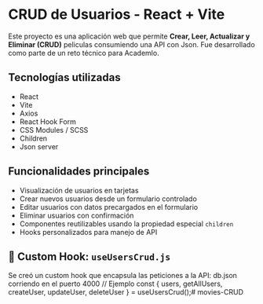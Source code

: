 # CRUD de Usuarios - React + Vite

Este proyecto es una aplicación web que permite **Crear, Leer, Actualizar y Eliminar (CRUD)** peliculas consumiendo una API con Json. Fue desarrollado como parte de un reto técnico para Academlo.

## Tecnologías utilizadas

- React
- Vite
- Axios
- React Hook Form
- CSS Modules / SCSS
- Children
- Json server

## Funcionalidades principales

- Visualización de usuarios en tarjetas
- Crear nuevos usuarios desde un formulario controlado
- Editar usuarios con datos precargados en el formulario
- Eliminar usuarios con confirmación
- Componentes reutilizables usando la propiedad especial `children`
- Hooks personalizados para manejo de API

## 🔧 Custom Hook: `useUsersCrud.js`

Se creó un custom hook que encapsula las peticiones a la API:
db.json corriendo en el puerto 4000
// Ejemplo
const { users, getAllUsers, createUser, updateUser, deleteUser } = useUsersCrud();# movies-CRUD
